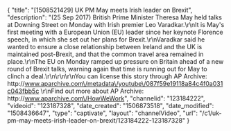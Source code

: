 {
    "title": "[1508521429] UK PM May meets Irish leader on Brexit",
    "description": "(25 Sep 2017) British Prime Minister Theresa May held talks at Downing Street on Monday with Irish premier Leo Varadkar.\r\nIt is May's first meeting with a European Union (EU) leader since her keynote Florence speech, in which she set out her plans for Brexit.\r\nVaradkar said he wanted to ensure a close relationship between Ireland and the UK is maintained post-Brexit, and that the common travel area remained in place.\r\nThe EU on Monday ramped up pressure on Britain ahead of a new round of Brexit talks, warning again that time is running out for May to clinch a deal.\r\n\r\n\r\nYou can license this story through AP Archive: http:\/\/www.aparchive.com\/metadata\/youtube\/087f59e19118a84c4f0a031c043fbb5c \r\nFind out more about AP Archive: http:\/\/www.aparchive.com\/HowWeWork",
    "channelid": "123184222",
    "videoid": "123187328",
    "date_created": "1506873518",
    "date_modified": "1508436647",
    "type": "captivate",
    "layout": "channelVideo",
    "url": "\/c1\/uk-pm-may-meets-irish-leader-on-brexit\/123184222-123187328"
}
